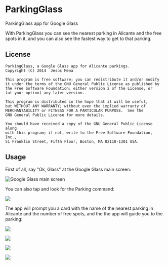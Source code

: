 ParkingGlass
============

ParkingGlass app for Google Glass

With ParkingGlass you can see the nearest parking in Alicante and the free spots in it, and you can also see the fastest way to get to that parking.


License
-------

    ParkingGlass, a Google Glass app for Alicante parkings.
    Copyright (C) 2014  Jesús Mena
    
    This program is free software; you can redistribute it and/or modify
    it under the terms of the GNU General Public License as published by
    the Free Software Foundation; either version 2 of the License, or
    (at your option) any later version.
    
    This program is distributed in the hope that it will be useful,
    but WITHOUT ANY WARRANTY; without even the implied warranty of
    MERCHANTABILITY or FITNESS FOR A PARTICULAR PURPOSE.  See the
    GNU General Public License for more details.

    You should have received a copy of the GNU General Public License along
    with this program; if not, write to the Free Software Foundation, Inc.,
    51 Franklin Street, Fifth Floor, Boston, MA 02110-1301 USA.


Usage
-----

First of all, say "Ok, Glass" at the Google Glass main screen:

![](https://googledrive.com/host/0B0lxZOvTXGoCQ0drSktLem9jT00/device-2014-05-08-170648.png "Google Glass main screen")

You can also tap and look for the Parking command:

![](https://googledrive.com/host/0B0lxZOvTXGoCQ0drSktLem9jT00/device-2014-05-08-170729.png)

The app will prompt you a card with the name of the nearest parking in Alicante and the number of free spots, and the the app will guide you to the parking:

![](https://googledrive.com/host/0B0lxZOvTXGoCQ0drSktLem9jT00/device-2014-05-08-170820.png)

![](https://googledrive.com/host/0B0lxZOvTXGoCQ0drSktLem9jT00/device-2014-05-08-171520.png)

![](https://googledrive.com/host/0B0lxZOvTXGoCQ0drSktLem9jT00/device-2014-05-08-171549.png)

![](https://googledrive.com/host/0B0lxZOvTXGoCQ0drSktLem9jT00/device-2014-05-08-171553.png)
